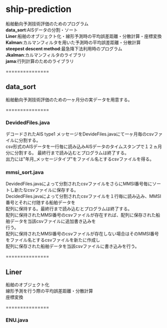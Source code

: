 # **ship-prediction**  
船舶動向予測技術評価のためのプログラム  
**data_sort**:AISデータの分割・ソート  
**Liner**:船舶のオブジェクト化・線形予測時の平均誤差距離・分散計算・座標変換  
**Kalman**:カルマンフィルタを用いた予測時の平均誤差距離・分散計算  
**steepest descent method**:最急降下法利用時のプログラム  
**Jkalman**:カルマンフィルタのライブラリ  
**jama**:行列計算のためのライブラリ

===============
## data_sort  
船舶動向予測技術評価のための一ヶ月分の実データを用意する。  

===============  
### DevidedFiles.java  
デコードされたAIS type1 メッセージをDevideFiles.javaにて一ヶ月毎のcsvファイルに分割する。  
csv形式のAISデータを一行毎に読み込みAISデータのタイムスタンプで１２ヵ月分に分割する。   最終行まで読み込むとプログラムは終了する。  
出力には"年月_メッセージタイプ"をファイル名とするcsvファイルを得る。  
### mmsi_sort.java  
DevidedFiles.javaによって分割されたcsvファイルをさらにMMSI番号毎にソートし新たなcsvファイルに保存する。  
DecidedFiles.javaによって分割されたcsvファイルを１行毎に読み込み、MMSI番号とそれに付随する船舶データを  
配列に保持する。最終行まで読み込むとプログラムは終了する。  
配列に保持されたMMSI番号のcsvファイルが存在すれば、配列に保存された船舶データを当該csvファイルに追加書き込みを  
行う。  
配列に保持されたMMSI番号のcsvファイルが存在しない場合はそのMMSI番号をファイル名とするcsvファイルを新たに作成し  
配列に保存された船舶データを当該csvファイルに書き込みを行う。

===============
## Liner  
船舶のオブジェクト化  
線形予測を行う際の平均誤差距離・分散計算  
座標変換  

===============
### ENU.java  

